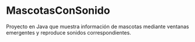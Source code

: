 # MascotasConSonido
Proyecto en Java que muestra información de mascotas mediante ventanas emergentes y reproduce sonidos correspondientes.
